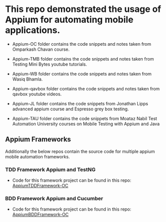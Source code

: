 # This repo demonstrated the usage of Appium for automating mobile applications.

* Appium-OC folder contains the code snippets and notes taken from Omparkash Chavan course.

* Appium-TMB folder contains the code snippets and notes taken from Testing Mini Bytes youtube tutorials.

* Appium-WB folder contains the code snippets and notes taken from Wasiq Bhamla.

* Appium-qavbox folder contains the code snippets and notes taken from qavbox youtube videos.

* Appium-JL folder contains the code snippets from Jonathan Lipps advanced appium course and Espresso grey box testing.

* Appium-TAU folder contains the code snippets from Moataz Nabil Test Automation University courses on Mobile Testing with Appium and Java

## Appium Frameworks

Additionally the below repos contain the source code for multiple appium mobile automation frameworks.

### TDD Framework Appium and TestNG

* Code for this framework project can be found in this repo:
[AppiumTDDFramework-OC](https://github.com/itkhanz/AppiumTDDFramework-OC)

### BDD Framework Appium and Cucumber

* Code for this framework project can be found in this repo:
  [AppiumBDDFramework-OC](https://github.com/itkhanz/AppiumBDDFramework-OC/tree/testng-runner)
